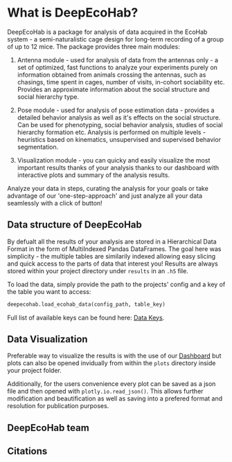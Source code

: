 # What is DeepEcoHab?

DeepEcoHab is a package for analysis of data acquired in the EcoHab system - a semi-naturalistic cage design for long-term recording of a group of up to 12 mice.
The package provides three main modules:

1. Antenna module - used for analysis of data from the antennas only - a set of optimized, fast functions to analyze your experiments purely on information obtained from animals crossing the antennas, such as chasings, time spent in cages, number of visits, in-cohort sociability etc. Provides an approximate information about the social structure and social hierarchy type.
   
2. Pose module - used for analysis of pose estimation data - provides a detailed behavior analysis as well as it's effects on the social structure. Can be used for phenotyping, social behavior analysis, studies of social hierarchy formation etc. Analysis is performed on multiple levels - heuristics based on kinematics, unsupervised and supervised behavior segmentation. 

3. Visualization module - you can quicky and easily visualize the most important results thanks of your analysis thanks to our dashboard with interactive plots and summary of the analysis results.

Analyze your data in steps, curating the analysis for your goals or take advantage of our 'one-step-approach' and just analyze all your data seamlessly with a click of button!

## Data structure of DeepEcoHab

By defualt all the results of your analysis are stored in a Hierarchical Data Format in the form of MultiIndexed Pandas DataFrames. The goal here was simplicity - the multiple tables are similarily indexed allowing easy slicing and quick access to the parts of data that interest you! Results are always stored within your project directory under `results` in an `.h5` file.

To load the data, simply provide the path to the projects' config and a key of the table you want to access:
```python
deepecohab.load_ecohab_data(config_path, table_key)
```

Full list of available keys can be found here: [Data Keys](./data_keys.md).

## Data Visualization

Preferable way to visualize the results is with the use of our [Dashboard](./dashboard.md) but plots can also be opened invidually from within the `plots` directory inside your project folder. 

Additionally, for the users convenience every plot can be saved as a json file and then opened with `plotly.io.read_json()`. This allows further modification and beautification as well as saving into a prefered format and resolution for publication purposes.

## DeepEcoHab team


## Citations

```{bibliography}
```

